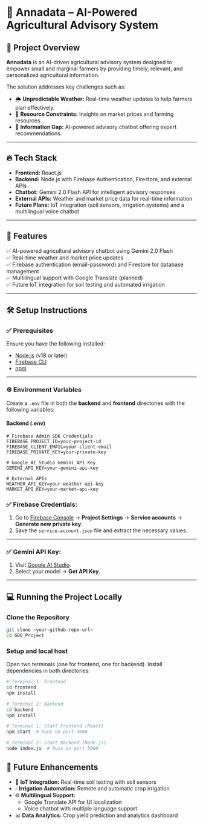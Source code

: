 # 🌾 Annadata – AI-Powered Agricultural Advisory System

## 📌 Project Overview
**Annadata** is an AI-driven agricultural advisory system designed to empower small and marginal farmers by providing timely, relevant, and personalized agricultural information. 

The solution addresses key challenges such as:
- 🌦️ **Unpredictable Weather:** Real-time weather updates to help farmers plan effectively.  
- 🌾 **Resource Constraints:** Insights on market prices and farming resources.  
- 🤖 **Information Gap:** AI-powered advisory chatbot offering expert recommendations.  

---

## 🔥 Tech Stack
- **Frontend:** React.js
- **Backend:** Node.js with Firebase Authentication, Firestore, and external APIs
- **Chatbot:** Gemini 2.0 Flash API for intelligent advisory responses
- **External APIs:** Weather and market price data for real-time information
- **Future Plans:** IoT integration (soil sensors, irrigation systems) and a multilingual voice chatbot

---

## 🚀 Features
✅ AI-powered agricultural advisory chatbot using Gemini 2.0 Flash  
✅ Real-time weather and market price updates  
✅ Firebase authentication (email-password) and Firestore for database management  
✅ Multilingual support with Google Translate (planned)  
✅ Future IoT integration for soil testing and automated irrigation  

---

## 🛠️ Setup Instructions

### ✅ Prerequisites
Ensure you have the following installed:
- [Node.js](https://nodejs.org) (v18 or later)  
- [Firebase CLI](https://firebase.google.com/docs/cli)  
- [npm](https://www.npmjs.com/)  

---

### ⚙️ Environment Variables
Create a `.env` file in both the **backend** and **frontend** directories with the following variables:

#### **Backend (.env)** 
```env
# Firebase Admin SDK Credentials
FIREBASE_PROJECT_ID=your-project-id
FIREBASE_CLIENT_EMAIL=your-client-email
FIREBASE_PRIVATE_KEY=your-private-key

# Google AI Studio Gemini API Key
GEMINI_API_KEY=your-gemini-api-key

# External APIs
WEATHER_API_KEY=your-weather-api-key
MARKET_API_KEY=your-market-api-key
```

### ✅ Firebase Credentials:
1. Go to [Firebase Console](https://console.firebase.google.com) → **Project Settings** → **Service accounts** → **Generate new private key**.  
2. Save the `service-account.json` file and extract the necessary values.  

---

### ✅ Gemini API Key:
1. Visit [Google AI Studio](https://aistudio.google.com).  
2. Select your model → **Get API Key**.  

---

## 💻 Running the Project Locally

### Clone the Repository
```bash
git clone <your-github-repo-url>
cd GDG_Project
```

### Setup and local host
Open two terminals (one for frontend, one for backend).
Install dependencies in both directories:
``` bash
# Terminal 1: Frontend
cd frontend
npm install

# Terminal 2: Backend
cd backend
npm install

# Terminal 1: Start Frontend (React)
npm start  # Runs on port 3000

# Terminal 2: Start Backend (Node.js)
node index.js  # Runs on port 5000
```

## 🚀 Future Enhancements

- 🌿 **IoT Integration:** Real-time soil testing with soil sensors  
- 💧 **Irrigation Automation:** Remote and automatic crop irrigation  
- 🌐 **Multilingual Support:**  
  - Google Translate API for UI localization  
  - Voice chatbot with multiple language support  
- 📊 **Data Analytics:** Crop yield prediction and analytics dashboard  
